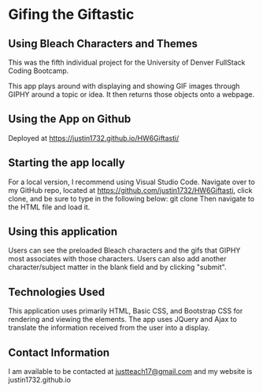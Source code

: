 # Gifing the Giftastic
## Using Bleach Characters and Themes

This was the fifth individual project for the University of Denver FullStack Coding Bootcamp.

This app plays around with displaying and showing GIF images through GIPHY around a topic or idea. It then returns those objects onto a webpage.

## Using the App on Github

Deployed at https://justin1732.github.io/HW6Giftasti/

## Starting the app locally

For a local version, I recommend using Visual Studio Code. Navigate over to my GitHub repo, located at https://github.com/justin1732/HW6Giftasti, click clone, and be sure to type in the following below:
git clone
Then navigate to the HTML file and load it.

## Using this application

Users can see the preloaded Bleach characters and the gifs that GIPHY most associates with those characters. Users can also add another character/subject matter in the blank field and by clicking "submit".

## Technologies Used

This application uses primarily HTML, Basic CSS, and Bootstrap CSS for rendering and viewing the elements. The app uses JQuery and Ajax to translate the information received from the user into a display.

## Contact Information
I am available to be contacted at justteach17@gmail.com and my website is justin1732.github.io 
